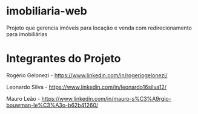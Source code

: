 # imobiliaria-web
Projeto que gerencia imóveis para locação e venda com redirecionamento para imobiliárias

# Integrantes do Projeto
Rogério Gelonezi - https://www.linkedin.com/in/rogeriogelonezi/

Leonardo Silva - https://www.linkedin.com/in/leonardo16silva12/

Mauro Leão -  https://www.linkedin.com/in/mauro-s%C3%A9rgio-bouwman-le%C3%A3o-b62b41260/
